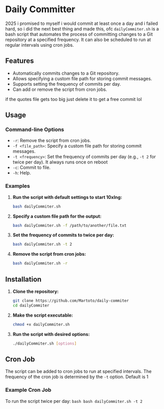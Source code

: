 # Daily Committer #

2025 i promised to myself i would commit at least once a day and i failed hard, so i did the next best thing and made this, ofc
`dailyCommiter.sh` is a bash script that automates the process of committing changes to a Git repository at a specified frequency. It can also be scheduled to run at regular intervals using cron jobs.

## Features

- Automatically commits changes to a Git repository.
- Allows specifying a custom file path for storing commit messages.
- Supports setting the frequency of commits per day.
- Can add or remove the script from cron jobs.

if the quotes file gets too big just delete it to get a free commit lol

## Usage

### Command-line Options

- `-r`: Remove the script from cron jobs.
- `-f <file_path>`: Specify a custom file path for storing commit messages.
- `-t <frequency>`: Set the frequency of commits per day (e.g., `-t 2` for twice per day). It always runs once on reboot
- `-c`: Commit to file.
- `-h`: Help.



### Examples

1. **Run the script with default settings to start 10xIng:**
    ```bash
    bash dailyCommiter.sh
    ```

2. **Specify a custom file path for the output:**
    ```bash
    bash dailyCommiter.sh -f /path/to/another/file.txt
    ```

3. **Set the frequency of commits to twice per day:**
    ```bash
    bash dailyCommiter.sh -t 2
    ```

4. **Remove the script from cron jobs:**
    ```bash
    bash dailyCommiter.sh -r
    ```

## Installation

1. **Clone the repository:**
    ```bash
    git clone https://github.com/Martoto/daily-commiter
    cd dailyCommiter
    ```

2. **Make the script executable:**
    ```bash
    chmod +x dailyCommiter.sh
    ```

3. **Run the script with desired options:**
    ```bash
    ./dailyCommiter.sh [options]
    ```

## Cron Job

The script can be added to cron jobs to run at specified intervals. The frequency of the cron job is determined by the `-t` option. Default is 1

### Example Cron Job

To run the script twice per day:
    ```bash
    bash dailyCommiter.sh -t 2
    ```

